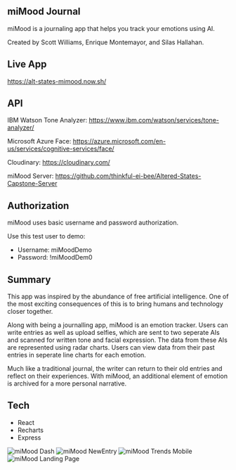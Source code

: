 ## miMood Journal

miMood is a journaling app that helps you 
track your emotions using AI.

Created by Scott Williams, Enrique Montemayor, and Silas Hallahan.


## Live App
https://alt-states-mimood.now.sh/

## API
IBM Watson Tone Analyzer: https://www.ibm.com/watson/services/tone-analyzer/

Microsoft Azure Face: https://azure.microsoft.com/en-us/services/cognitive-services/face/

Cloudinary: https://cloudinary.com/

miMood Server: https://github.com/thinkful-ei-bee/Altered-States-Capstone-Server

## Authorization
miMood uses basic username and password authorization.

Use this test user to demo:

* Username: miMoodDemo
* Password: !miMoodDem0

## Summary
This app was inspired by the abundance of free artificial intelligence. One of the most exciting consequences of this is to bring humans and technology closer together. 

Along with being a journalling app, miMood is an emotion tracker. Users can write entries as well as upload selfies, which are sent to 
two seperate AIs and scanned for written tone and facial expression. 
The data from these AIs are represented using radar charts. Users can view data from their past entries in seperate line charts for each emotion. 

Much like a traditional journal, the writer can return to their old entries and reflect on their experiences. With miMood, an additional element of emotion is archived for a more personal narrative.

## Tech

* React
* Recharts
* Express

![miMood Dash](https://i.imgur.com/OiLQIZ1.png)
![miMood NewEntry](https://i.imgur.com/WUESWzL.png)
![miMood Trends Mobile](https://i.imgur.com/Wo4RfP1.png)
![miMood Landing Page](https://i.imgur.com/YXsFAZu.png)